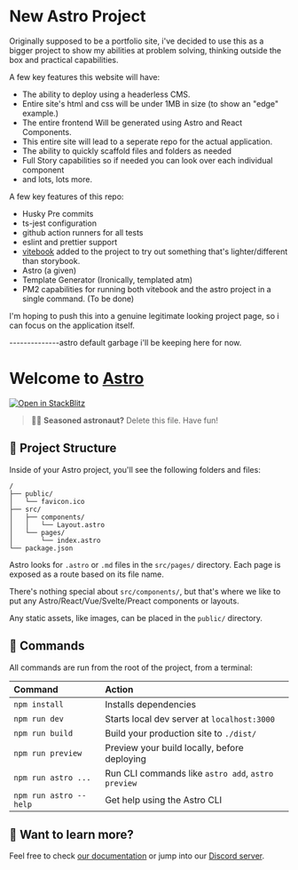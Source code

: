 # New Astro Project

Originally supposed to be a portfolio site, i've decided to use this as a bigger project to show my abilities at problem solving, thinking outside the box and practical capabilities.

A few key features this website will have:

- The ability to deploy using a headerless CMS.
- Entire site's html and css will be under 1MB in size (to show an "edge" example.)
- The entire frontend Will be generated using Astro and React Components.
- This entire site will lead to a seperate repo for the actual application.
- The ability to quickly scaffold files and folders as needed
- Full Story capabilities so if needed you can look over each individual component
- and lots, lots more.

A few key features of this repo:

- Husky Pre commits
- ts-jest configuration
- github action runners for all tests
- eslint and prettier support
- [vitebook](https://vitebook.dev/) added to the project to try out something that's lighter/different than storybook.
- Astro (a given)
- Template Generator (Ironically, templated atm)
- PM2 capabilities for running both vitebook and the astro project in a single command. (To be done)


I'm hoping to push this into a genuine legitimate looking project page, so i can focus on the application itself.

--------------astro default garbage i'll be keeping here for now.

# Welcome to [Astro](https://astro.build)

[![Open in StackBlitz](https://developer.stackblitz.com/img/open_in_stackblitz.svg)](https://stackblitz.com/github/withastro/astro/tree/latest/examples/basics)

> 🧑‍🚀 **Seasoned astronaut?** Delete this file. Have fun!

## 🚀 Project Structure

Inside of your Astro project, you'll see the following folders and files:

```
/
├── public/
│   └── favicon.ico
├── src/
│   ├── components/
│   │   └── Layout.astro
│   └── pages/
│       └── index.astro
└── package.json
```

Astro looks for `.astro` or `.md` files in the `src/pages/` directory. Each page is exposed as a route based on its file name.

There's nothing special about `src/components/`, but that's where we like to put any Astro/React/Vue/Svelte/Preact components or layouts.

Any static assets, like images, can be placed in the `public/` directory.

## 🧞 Commands

All commands are run from the root of the project, from a terminal:

| Command                | Action                                             |
| :--------------------- | :------------------------------------------------- |
| `npm install`          | Installs dependencies                              |
| `npm run dev`          | Starts local dev server at `localhost:3000`        |
| `npm run build`        | Build your production site to `./dist/`            |
| `npm run preview`      | Preview your build locally, before deploying       |
| `npm run astro ...`    | Run CLI commands like `astro add`, `astro preview` |
| `npm run astro --help` | Get help using the Astro CLI                       |

## 👀 Want to learn more?

Feel free to check [our documentation](https://docs.astro.build) or jump into our [Discord server](https://astro.build/chat).
